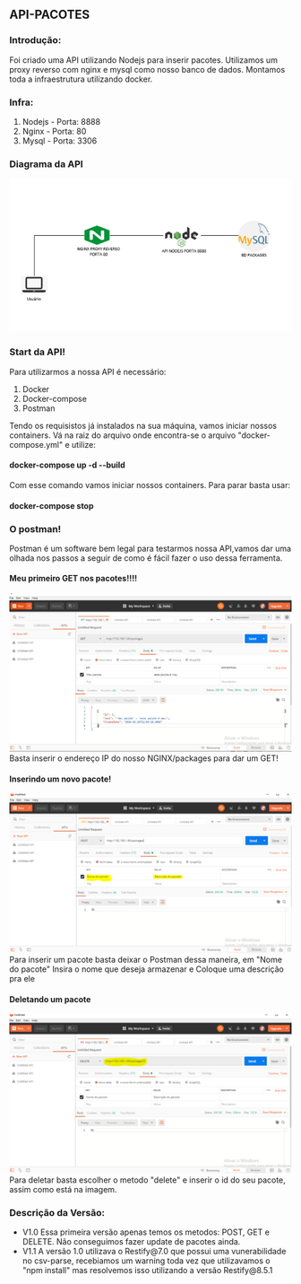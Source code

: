 ## API-PACOTES
### Introdução:

Foi criado uma API utilizando Nodejs para inserir pacotes. Utilizamos um proxy reverso com nginx e mysql como nosso banco de dados.
Montamos toda a infraestrutura utilizando docker.

### Infra:
<ol>
  <li>Nodejs - Porta: 8888</li>
  <li>Nginx - Porta: 80</li>
  <li>Mysql - Porta: 3306</li>
</ol>

### Diagrama da API
<img src=Diagrama.PNG>




### Start da API!
Para utilizarmos a nossa API é necessário:
<ol>
  <li>Docker</li>
  <li>Docker-compose</li>
  <li>Postman</li>
</ol>

Tendo os requisistos já instalados na sua máquina, vamos iniciar nossos containers.
Vá na raiz do arquivo onde encontra-se o arquivo "docker-compose.yml" e utilize:

#### docker-compose up -d --build

Com esse comando vamos iniciar nossos containers.
Para parar basta usar:

#### docker-compose stop

### O postman!

Postman é um software bem legal para testarmos nossa API,vamos dar uma olhada nos passos a seguir de como é fácil fazer o uso dessa ferramenta.

#### Meu primeiro GET nos pacotes!!!!
<img src=get.PNG>
Basta inserir o endereço IP do nosso NGINX/packages para dar um GET!

#### Inserindo um novo pacote!
<img src=post.PNG>
Para inserir um pacote basta deixar o Postman dessa maneira, em "Nome do pacote" Insira o nome que deseja armazenar e
Coloque uma descrição pra ele

#### Deletando um pacote
<img src=delete.PNG>
Para deletar basta escolher o metodo "delete" e inserir o id do seu pacote, assim como está na imagem.


### Descrição da Versão:
<ul>
  <li>V1.0 Essa primeira versão apenas temos os metodos: POST, GET e DELETE. Não conseguimos fazer update de pacotes ainda. </li>
  <li>V1.1 A versão 1.0 utilizava o Restify@7.0 que possui uma vunerabilidade no csv-parse, recebiamos um warning toda vez que utilizavamos o "npm install" mas resolvemos isso utilizando a versão Restify@8.5.1 </li>
</ul>

